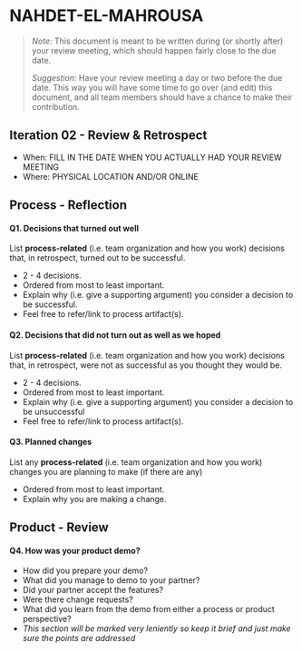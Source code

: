# NAHDET-EL-MAHROUSA

 > _Note:_ This document is meant to be written during (or shortly after) your review meeting, which should happen fairly close to the due date.      
 >
 > _Suggestion:_ Have your review meeting a day or two before the due date. This way you will have some time to go over (and edit) this document, and all team members should have a chance to make their contribution.

## Iteration 02 - Review & Retrospect

* When: FILL IN THE DATE WHEN YOU ACTUALLY HAD YOUR REVIEW MEETING
* Where: PHYSICAL LOCATION AND/OR ONLINE

## Process - Reflection

#### Q1. Decisions that turned out well

List **process-related** (i.e. team organization and how you work) decisions that, in retrospect, turned out to be successful.

* 2 - 4 decisions.
* Ordered from most to least important.
* Explain why (i.e. give a supporting argument) you consider a decision to be successful.
* Feel free to refer/link to process artifact(s).

#### Q2. Decisions that did not turn out as well as we hoped

List **process-related** (i.e. team organization and how you work) decisions that, in retrospect, were not as successful as you thought they would be.

* 2 - 4 decisions.
* Ordered from most to least important.
* Explain why (i.e. give a supporting argument) you consider a decision to be unsuccessful
* Feel free to refer/link to process artifact(s).

#### Q3. Planned changes

List any **process-related** (i.e. team organization and how you work) changes you are planning to make (if there are any)

* Ordered from most to least important.
* Explain why you are making a change.

## Product - Review

#### Q4. How was your product demo?

* How did you prepare your demo?
* What did you manage to demo to your partner?
* Did your partner accept the features?
* Were there change requests?
* What did you learn from the demo from either a process or product perspective?
* *This section will be marked very leniently so keep it brief and just make sure the points are addressed*
